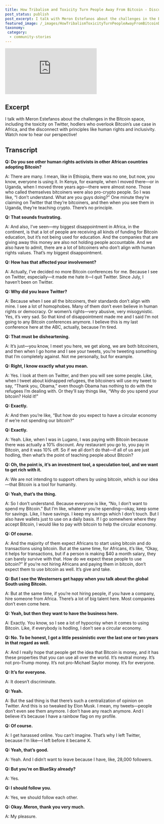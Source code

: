 ```yaml
---
title: How Tribalism and Toxicity Turn People Away From Bitcoin - Discussion with Meron Estefanos
post_status: publish
post_excerpt: I talk with Meron Estefanos about the challenges in the Bitcoin space.
featured_image: /_images/HowTribalismToxicityTurnPeopleAwayFromBitcoinDiscussionwithMeronEstefanos.jpg
taxonomy:
 category:
  - community-stories
---
```


<iframe src="https://player.vimeo.com/video/1096215173?badge=0&amp;autopause=0&amp;player_id=0&amp;app_id=58479" frameborder="0" allow="autoplay; fullscreen; picture-in-picture; clipboard-write; encrypted-media" title="How Tribalism And Toxicity Turn People Away From Bitcoin - Discussion with Meron Estefanos"></iframe>

<div style="margin-bottom:30px;"></div>

## Excerpt

I talk with Meron Estefanos about the challenges in the Bitcoin space, including the toxicity on Twitter, hodlers who overlook Bitcoin’s use case in Africa, and the disconnect with principles like human rights and inclusivity. Watch now to hear our perspective!

## Transcript


**Q: Do you see other human rights activists in other African countries adopting Bitcoin?**

A: There are many. I mean, like in Ethiopia, there was no one, but now, you know, everyone is using it. In Kenya, for example, when I moved there—or in Uganda, when I moved three years ago—there were almost none. Those who called themselves bitcoiners were also pro-crypto people. So I was like, “I don’t understand. What are you guys doing?” One minute they’re claiming on Twitter that they’re bitcoiners, and then when you see them in Uganda, they’re teaching crypto. There’s no principle.

**Q: That sounds frustrating.**

A: And also, I’ve seen—my biggest disappointment in Africa, in the continent, is that a lot of people are receiving all kinds of funding for Bitcoin education, but it’s not being used for education. And the companies that are giving away this money are also not holding people accountable. And we also have to admit, there are a lot of bitcoiners who don’t align with human rights values. That’s my biggest disappointment.

**Q: How has that affected your involvement?**

A: Actually, I’ve decided no more Bitcoin conferences for me. Because I see on Twitter, especially—it made me hate it—I quit Twitter. Since July, I haven’t been on Twitter.

**Q: Why did you leave Twitter?**

A: Because when I see all the bitcoiners, their standards don’t align with mine. I see a lot of homophobes. Many of them don’t even believe in human rights or democracy. Or women’s rights—very abusive, very misogynistic. Yes, it’s very sad. So that kind of disappointment made me and I said I’m not going to any Bitcoin conferences anymore. I believe this is my last conference here at the ABC, actually, because I’m tired.

**Q: That must be disheartening.**

A: It’s just—you know, I meet you here, we get along, we are both bitcoiners, and then when I go home and I see your tweets, you’re tweeting something that I’m completely against. Not me personally, but for example.

**Q: Right, I know exactly what you mean.**

A: Yes. I look at them on Twitter, and then you will see some people. Like, when I tweet about kidnapped refugees, the bitcoiners will use my tweet to say, “Thank you, Obama,” even though Obama has nothing to do with the refugees I’m dealing with. Or they’ll say things like, “Why do you spend your bitcoin? Hold it!”

**Q: Exactly.**

A: And then you’re like, “But how do you expect to have a circular economy if we’re not spending our bitcoin?”

**Q: Exactly.**

A: Yeah. Like, when I was in Lugano, I was paying with Bitcoin because there was actually a 10% discount. Any restaurant you go to, you pay in Bitcoin, and it was 10% off. So if we all don’t do that—if all of us are just hodling, then what’s the point of teaching people about Bitcoin?

**Q: Oh, the point is, it’s an investment tool, a speculation tool, and we want to get rich with it.**

A: We are not intending to support others by using bitcoin, which is our idea—that Bitcoin is a tool for humanity.

**Q: Yeah, that’s the thing.**

A: So I don’t understand. Because everyone is like, “No, I don’t want to spend my Bitcoin.” But I’m like, whatever you’re spending—okay, keep some for savings. Like, I have savings. I keep my savings which I don’t touch. But I also have wallets just to use on a daily basis. If I go somewhere where they accept Bitcoin, I would like to pay with bitcoin to help the circular economy.

**Q: Of course.**

A: And the majority of them expect Africans to start using bitcoin and do transactions using bitcoin. But at the same time, for Africans, it’s like, “Okay, it helps for transactions, but if a person is making $40 a month salary, they can barely survive with that. How do we expect these people to use bitcoin?” If you’re not hiring Africans and paying them in bitcoin, don’t expect them to use bitcoin as well. It’s give and take.

**Q: But I see the Westerners get happy when you talk about the global South using Bitcoin.**

A: But at the same time, if you’re not hiring people, if you have a company, hire someone from Africa. There’s a lot of big talent here. Most companies don’t even come here.

**Q: Yeah, but then they want to have the business here.**

A: Exactly. You know, so I see a lot of hypocrisy when it comes to using Bitcoin. Like, if everybody is hodling, I don’t see a circular economy.

**Q: No. To be honest, I got a little pessimistic over the last one or two years in that regard as well.**

A: And I really hope that people get the idea that Bitcoin is money, and it has these properties that you can use all over the world. It’s neutral money. It’s not pro-Trump money. It’s not pro-Michael Saylor money. It’s for everyone.

**Q: It’s for everyone.**

A: It doesn’t discriminate.

**Q: Yeah.**

A: But the sad thing is that there’s such a centralization of opinion on Twitter. And this is so tweaked by Elon Musk. I mean, my tweets—people don’t even see them anymore. I don’t have any reach anymore. And I believe it’s because I have a rainbow flag on my profile.

**Q: Of course.**

A: I get harassed online. You can’t imagine. That’s why I left Twitter, because I’m like—I left before it became X.

**Q: Yeah, that’s good.**

A: Yeah. And I didn’t want to leave because I have, like, 28,000 followers.

**Q: But you’re on BlueSky already?**

A: Yes.

**Q: I should follow you.**

A: Yes, we should follow each other.

**Q: Okay. Meron, thank you very much.**

A: My pleasure.
